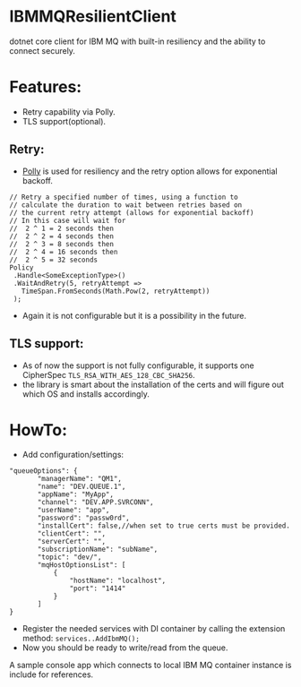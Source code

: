 # IBMMQResilientClient
dotnet core client for IBM MQ with built-in resiliency and the ability to connect securely.   

# Features:
 - Retry capability via Polly.
 - TLS support(optional).
## Retry:
 - [Polly](https://github.com/App-vNext/Polly) is used for resiliency and the retry option allows for exponential backoff.
 ```
 // Retry a specified number of times, using a function to 
// calculate the duration to wait between retries based on 
// the current retry attempt (allows for exponential backoff)
// In this case will wait for
//  2 ^ 1 = 2 seconds then
//  2 ^ 2 = 4 seconds then
//  2 ^ 3 = 8 seconds then
//  2 ^ 4 = 16 seconds then
//  2 ^ 5 = 32 seconds
Policy
  .Handle<SomeExceptionType>()
  .WaitAndRetry(5, retryAttempt => 
	TimeSpan.FromSeconds(Math.Pow(2, retryAttempt)) 
  );
  ````
  - Again it is not configurable but it is a possibility in the future.
## TLS support:
- As of now the support is not fully configurable, it supports one CipherSpec ```TLS_RSA_WITH_AES_128_CBC_SHA256```.
- the library is smart about the installation of the certs and will figure out which OS and installs accordingly. 

# HowTo:
 - Add configuration/settings:
 ```
 "queueOptions": {
		"managerName": "QM1",
		"name": "DEV.QUEUE.1",
		"appName": "MyApp",
		"channel": "DEV.APP.SVRCONN",
		"userName": "app",
		"password": "passw0rd",
		"installCert": false,//when set to true certs must be provided.
		"clientCert": "",
		"serverCert": "",
		"subscriptionName": "subName",
		"topic": "dev/",
		"mqHostOptionsList": [
			{
				"hostName": "localhost",
				"port": "1414"
			}
		]
}
 ```
 - Register the needed services with DI container by calling the extension method:
 ```services..AddIbmMQ();```
 - Now you should be ready to write/read from the queue.

 A sample console app which connects to local IBM MQ container instance is include for references.
